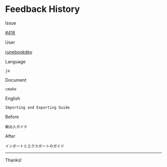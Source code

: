 # Feedback History

Issue

[#416](https://github.com/runebookdev/runebook/issues/416)

User

[runebookdev](https://github.com/runebookdev/)

Language

```
ja
```

Document

```
cmake
```


English

```
Importing and Exporting Guide
```

Before

```
輸出入ガイド
```


After

```
インポートとエクスポートのガイド
```

---
Thanks!